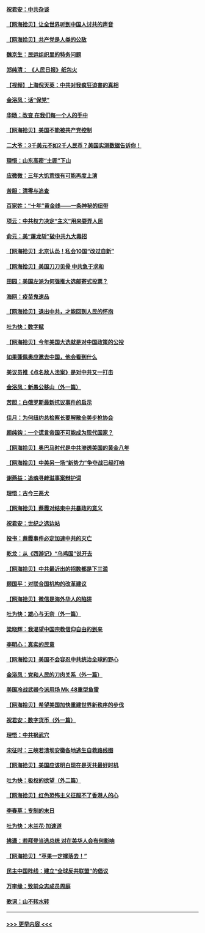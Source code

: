 #### [祝君安：中共杂谈](../pages/nsc993/n12366076.md?t=08292202) 
#### [【网海拾贝】让全世界听到中国人讨共的声音](../pages/nsc993/n12365569.md?t=08292202) 
#### [【网海拾贝】共产党是人类的公敌](../pages/nsc993/n12363182.md?t=08292202) 
#### [魏京生：民运组织里的特务问题](../pages/nsc993/n12363010.md?t=08292202) 
#### [郑纯清： 《人民日报》纸包火](../pages/nsc993/n12362706.md?t=08292202) 
#### [【视频】上海倪天英：中共对我疯狂迫害的真相](../pages/nsc993/n12356341.md?t=08292202) 
#### [金浴凤：话“保党”](../pages/nsc993/n12361867.md?t=08292202) 
#### [华旸：改变 在我们每一个人的手中](../pages/nsc993/n12361774.md?t=08292202) 
#### [【网海拾贝】美国不能被共产党控制](../pages/nsc993/n12360271.md?t=08292202) 
#### [二大爷：3千美元不如2千人民币？美国实测数据告诉你！](../pages/nsc993/n12358563.md?t=08292202) 
#### [理悟：山东高密“土匪”下山](../pages/nsc993/n12358535.md?t=08292202) 
#### [应微微：三年大饥荒很有可能再度上演](../pages/nsc993/n12358523.md?t=08292202) 
#### [苦胆：清零与追查](../pages/nsc993/n12358501.md?t=08292202) 
#### [百家姓：“十年”黄金线——一条神秘的纽带](../pages/nsc993/n12358319.md?t=08292202) 
#### [项云：中共权力决定“主义”用来耍弄人民](../pages/nsc993/n12358172.md?t=08292202) 
#### [俞元：美“屠龙斩”破中共九大毒招](../pages/nsc993/n12357822.md?t=08292202) 
#### [【网海拾贝】北京认怂！私会10国“改过自新”](../pages/nsc993/n12357784.md?t=08292202) 
#### [【网海拾贝】美国刀刀见骨 中共急于求和](../pages/nsc993/n12355511.md?t=08292202) 
#### [田园：美国左派为何强推大选邮寄式投票？](../pages/nsc993/n12352963.md?t=08292202) 
#### [海网：疫苗鬼速品](../pages/nsc993/n12354438.md?t=08292202) 
#### [【网海拾贝】退出中共，才能回到人民的怀抱](../pages/nsc993/n12352634.md?t=08292202) 
#### [吐为快：数字赋](../pages/nsc993/n12352317.md?t=08292202) 
#### [【网海拾贝】今年美国大选就是对中国政策的公投](../pages/nsc993/n12350973.md?t=08292202) 
#### [如果蓬佩奥应邀去中国，他会看到什么](../pages/nsc993/n12350945.md?t=08292202) 
#### [美议员推《点名敌人法案》是对中共又一打击](../pages/nsc993/n12350765.md?t=08292202) 
#### [金浴凤：新愚公移山（外一篇）](../pages/nsc993/n12350253.md?t=08292202) 
#### [苦胆：白俄罗斯最新抗议事件的启示](../pages/nsc993/n12349989.md?t=08292202) 
#### [佳月：为何纽约总检察长要解散全美步枪协会](../pages/nsc993/n12349939.md?t=08292202) 
#### [颜纯钩：一个谎言帝国不可能成为现代国家？](../pages/nsc993/n12349898.md?t=08292202) 
#### [【网海拾贝】奥巴马时代是中共渗透美国的黄金八年](../pages/nsc993/n12349284.md?t=08292202) 
#### [【网海拾贝】中美另一场“新势力”争夺战已经打响](../pages/nsc993/n12346998.md?t=08292202) 
#### [谢燕益：追魂寻衅滋事案辩护词](../pages/nsc993/n12346892.md?t=08292202) 
#### [理悟：古今三恶犬](../pages/nsc993/n12345190.md?t=08292202) 
#### [【网海拾贝】蔡霞对结束中共暴政的意义](../pages/nsc993/n12344263.md?t=08292202) 
#### [祝君安：世纪之选边站](../pages/nsc993/n12342382.md?t=08292202) 
#### [投书：蔡霞事件必定加速中共的灭亡](../pages/nsc993/n12341881.md?t=08292202) 
#### [乾龙：从《西游记》“乌鸡国”说开去](../pages/nsc993/n12341690.md?t=08292202) 
#### [【网海拾贝】中共最近出的招数都是下三滥](../pages/nsc993/n12341593.md?t=08292202) 
#### [顾国平：对联合国机构的改革建议](../pages/nsc993/n12339928.md?t=08292202) 
#### [【网海拾贝】微信是海外华人的陷阱](../pages/nsc993/n12338868.md?t=08292202) 
#### [吐为快：雄心与无奈（外一篇）](../pages/nsc993/n12338132.md?t=08292202) 
#### [梁晓辉：我渴望中国宗教信仰自由的到来](../pages/nsc993/n12336657.md?t=08292202) 
#### [李明心：真实的民意](../pages/nsc993/n12336089.md?t=08292202) 
#### [【网海拾贝】美国不会容忍中共统治全球的野心](../pages/nsc993/n12336063.md?t=08292202) 
#### [金浴凤：党和人民的刀肉关系（外一篇）](../pages/nsc993/n12335834.md?t=08292202) 
#### [美国冷战武器今派用场 Mk 48重型鱼雷](../pages/nsc993/n12335354.md?t=08292202) 
#### [【网海拾贝】希望美国加快重建世界新秩序的步伐](../pages/nsc993/n12334224.md?t=08292202) 
#### [祝君安：数字货币（外一篇）](../pages/nsc993/n12334186.md?t=08292202) 
#### [理悟：中共祸武穴](../pages/nsc993/n12333962.md?t=08292202) 
#### [宋征时：三峡若溃坝安徽各地逃生自救路线图](../pages/nsc993/n12332450.md?t=08292202) 
#### [【网海拾贝】美国应该明白现在是灭共最好时机](../pages/nsc993/n12332313.md?t=08292202) 
#### [吐为快：极权的欲望（外二篇）](../pages/nsc993/n12332089.md?t=08292202) 
#### [【网海拾贝】红色恐怖主义征服不了香港人的心](../pages/nsc993/n12329296.md?t=08292202) 
#### [李春草：专制的末日](../pages/nsc993/n12329079.md?t=08292202) 
#### [吐为快：木兰花‧加速道](../pages/nsc993/n12327366.md?t=08292202) 
#### [拂潇：若拜登当选总统 对在美华人会有何影响](../pages/nsc993/n12295996.md?t=08292202) 
#### [【网海拾贝】“苹果一定撑落去！”](../pages/nsc993/n12326784.md?t=08292202) 
#### [民主中国阵线：建立“全球反共联盟”的倡议](../pages/nsc993/n12324177.md?t=08292202) 
#### [万李缘：致前众志成员周庭](../pages/nsc993/n12324635.md?t=08292202) 
#### [歌词：山不转水转](../pages/nsc993/n12324599.md?t=08292202) 

----
#### [ >>> 更早内容 <<< ](../indexes/nsc993-earlier.md)
